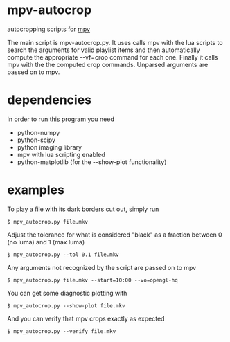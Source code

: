 mpv-autocrop
============
autocropping scripts for [mpv](https://github.com/mpv-player/mpv)


The main script is mpv-autocrop.py. It uses calls mpv with the lua scripts to search the arguments for valid playlist items and then automatically compute the appropriate --vf=crop command for each one. Finally it calls mpv with the the computed crop commands. Unparsed arguments are passed on to mpv.


dependencies
============
In order to run this program you need
* python-numpy
* python-scipy
* python imaging library
* mpv with lua scripting enabled
* python-matplotlib (for the --show-plot functionality)

examples
========
To play a file with its dark borders cut out, simply run

    $ mpv_autocrop.py file.mkv 
    
Adjust the tolerance for what is considered "black" as a fraction between 0 (no luma) and 1 (max luma)

    $ mpv_autocrop.py --tol 0.1 file.mkv
    
Any arguments not recognized by the script are passed on to mpv

    $ mpv_autocrop.py file.mkv --start=10:00 --vo=opengl-hq
    
You can get some diagnostic plotting with

    $ mpv_autocrop.py --show-plot file.mkv
        
And you can verify that mpv crops exactly as expected

    $ mpv_autocrop.py --verify file.mkv

